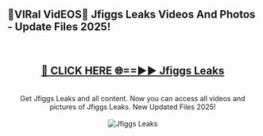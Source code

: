 <h2>🔴VIRal VidEOS🔴 Jfiggs Leaks Videos And Photos - Update Files 2025!</h2>
<br>
<div align="center">
<h2><a href="https://virallinks.top/odZfE0" rel="nofollow">🔴 CLICK HERE 🌐==►► Jfiggs Leaks</a></h2>
<br>
Get Jfiggs Leaks and all content. Now you can access all videos and pictures of Jfiggs Leaks. New Updated Files 2025!
<br>
<br>
<a href="https://virallinks.top/odZfE0" rel="nofollow" data-target="animated-image.originalLink"><img src="https://i.imgur.com/dJHk4Zq.gif)" alt="Jfiggs Leaks" style="max-width: 100%; display: inline-block;" data-target="animated-image.originalImage"></a>
</div>
<br>
